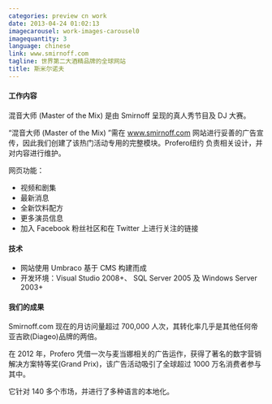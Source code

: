 ```yaml
---
categories: preview cn work
date: 2013-04-24 01:02:13
imagecarousel: work-images-carousel0
imagequantity: 3
language: chinese
link: www.smirnoff.com
tagline: 世界第二大酒精品牌的全球网站
title: 斯米尔诺夫
---
```


#### 工作内容
混音大师 (Master of the Mix) 是由 Smirnoff 呈现的真人秀节目及 DJ 大赛。

“混音大师 (Master of the Mix) ”需在 www.smirnoff.com 网站进行妥善的广告宣传，因此我们创建了该热门活动专用的完整模块。Profero纽约 负责相关设计，并对内容进行维护。

网页功能：
* 视频和剧集
* 最新消息
* 全新饮料配方
* 更多演员信息
* 加入 Facebook 粉丝社区和在 Twitter 上进行关注的链接

#### 技术
* 网站使用 Umbraco 基于 CMS 构建而成
* 开发环境：Visual Studio 2008+、 SQL Server 2005 及 Windows Server 2003+

#### 我们的成果
Smirnoff.com 现在的月访问量超过  700,000 人次，其转化率几乎是其他任何帝亚吉欧(Diageo)品牌的两倍。

在 2012 年，Profero 凭借一次与麦当娜相关的广告运作，获得了著名的数字营销解决方案特等奖(Grand Prix)，该广告活动吸引了全球超过 1000 万名消费者参与其中。

它针对 140 多个市场，并进行了多种语言的本地化。